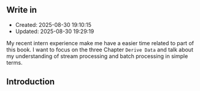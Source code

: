 
## Write in
- Created: 2025-08-30 19:10:15
- Updated: 2025-08-30 19:29:19

My recent intern experience make me have a easier time related to part of this book. I want to focus on the three Chapter `Derive Data` and talk about my understanding of stream processing and batch processing in simple terms.


## Introduction